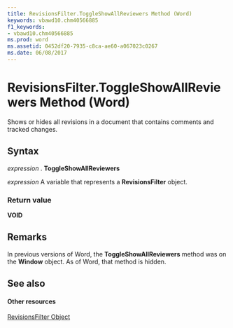 ```yaml
---
title: RevisionsFilter.ToggleShowAllReviewers Method (Word)
keywords: vbawd10.chm40566885
f1_keywords:
- vbawd10.chm40566885
ms.prod: word
ms.assetid: 0452df20-7935-c8ca-ae60-a067023c0267
ms.date: 06/08/2017
---
```



# RevisionsFilter.ToggleShowAllReviewers Method (Word)

Shows or hides all revisions in a document that contains comments and tracked changes.


## Syntax

 _expression_ . **ToggleShowAllReviewers**

 _expression_ A variable that represents a **RevisionsFilter** object.


### Return value

 **VOID**


## Remarks

In previous versions of Word, the **ToggleShowAllReviewers** method was on the **Window** object. As of Word, that method is hidden.


## See also


#### Other resources


[RevisionsFilter Object](revisionsfilter-object-word.md)


